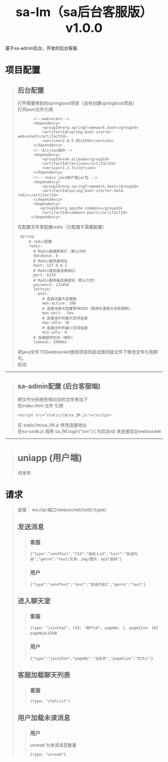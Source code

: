 <h2 align="center" style="margin: 30px 0 30px;font-weight: bold;font-size:40px;">sa-Im（sa后台客服版） v1.0.0</h2>

基于sa-admin后台，开发的后台客服

# 项目配置

> ## 后台配置
> 打开需要用到的springboot项目（没有创建springboot项目）<br />
> 打开pom文件引用
> ```
>        <!--websocket-->
>        <dependency>
>            <groupId>org.springframework.boot</groupId>
>            <artifactId>spring-boot-starter-websocket</artifactId>
>            <version>2.0.5.RELEASE</version>
>        </dependency>
>        <!--Alijson插件-->
>        <dependency>
>            <groupId>com.alibaba</groupId>
>            <artifactId>fastjson</artifactId>
>            <version>1.2.7</version>
>        </dependency>
>        <!-- redis java客户端jar包 -->
>        <dependency>
>            <groupId>org.springframework.boot</groupId>
>            <artifactId>spring-boot-starter-data-redis</artifactId>
>        </dependency>
>        <dependency>
>           <groupId>org.apache.commons</groupId>
>            <artifactId>commons-pool2</artifactId>
>       </dependency>
>```
> 在配置文件里配置redis（已配置不需要配置）
>``` 
>  spring:
>      # redis配置
>      redis:
>        # Redis数据库索引（默认为0）
>        database: 0
>        # Redis服务器地址
>        host: 127.0.0.1
>        # Redis服务器连接端口
>        port: 6379
>        # Redis服务器连接密码（默认为空）
>        password: 123456
>        lettuce:
>          pool:
>            # 连接池最大连接数
>            max-active: 200
>            # 连接池最大阻塞等待时间（使用负值表示没有限制）
>            max-wait: -1ms
>            # 连接池中的最大空闲连接
>            max-idle: 10
>            # 连接池中的最小空闲连接
>            min-idle: 0
>        # 连接超时时间（毫秒）
>        timeout: 5000ms
>```
>  把java文件下的websocket放到项目的启动类同级文件下修改文件引用即可。<br />
>  启动

---

> ## sa-admin配置 (后台客服端) 
> 把文件分别放到相对应的文件夹加下<br />
> 在index.html 文件 引用
>```
><script src="static/im/sa_IM.js"></script>
>```
> 在 static/im/sa_IM.js 修改连接地址<br />
> 在sa-code.js 调用 sa_IM.login("xxx");(<xxx> 为后台id) 来连接后台websocket

---

> # uniapp (用户端)
> 待发布

# 请求
> 连接： ws://ip:端口/websocket/{uid}/{type} <br />
> ## 发送消息
>> ### 客服
>> ```
>> {"type":"sendText","fId":"发给人id","text":"发送内容","genre":"text/文本，img/图片，mp3/音频"}
>>```
>
>>### 用户
>>```
>> {"type":"sendText","text":"发送内容1","genre":"text"}
>>```
>## 进入聊天室
>> ### 客服
>> ```
>> {type: "joinChat", fId: "用户id", pageNo: 1, pageSize: 10} pageNo从1开始
>>```
>
>>### 用户
>>```
>> {"type":"joinChat","pageNo":"当前页","pageSize":"页大小"}  
>>```
>## 客服加载聊天列表
>> ### 客服
>> ```
>> {type: "chatList"}
>>```
>## 用户加载未读消息
>> ### 用户
>> unread 为未读消息数量
>> ```
>> {type: "unread"}
>>```

